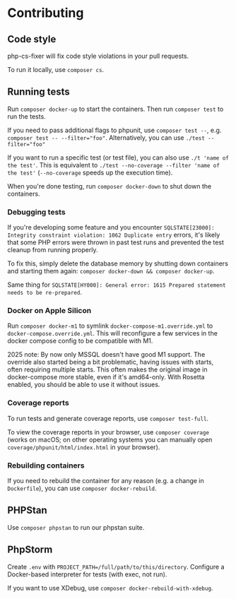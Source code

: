 # Contributing

## Code style

php-cs-fixer will fix code style violations in your pull requests.

To run it locally, use `composer cs`.

## Running tests

Run `composer docker-up` to start the containers. Then run `composer test` to run the tests.

If you need to pass additional flags to phpunit, use `composer test --`, e.g. `composer test -- --filter="foo"`. Alternatively, you can use `./test --filter="foo"`

If you want to run a specific test (or test file), you can also use `./t 'name of the test'`. This is equivalent to `./test --no-coverage --filter 'name of the test'` (`--no-coverage` speeds up the execution time).

When you're done testing, run `composer docker-down` to shut down the containers.

### Debugging tests

If you're developing some feature and you encounter `SQLSTATE[23000]: Integrity constraint violation: 1062 Duplicate entry` errors, it's likely that some PHP errors were thrown in past test runs and prevented the test cleanup from running properly.

To fix this, simply delete the database memory by shutting down containers and starting them again: `composer docker-down && composer docker-up`.

Same thing for `SQLSTATE[HY000]: General error: 1615 Prepared statement needs to be re-prepared`.

### Docker on Apple Silicon

Run `composer docker-m1` to symlink `docker-compose-m1.override.yml` to `docker-compose.override.yml`. This will reconfigure a few services in the docker compose config to be compatible with M1.

2025 note: By now only MSSQL doesn't have good M1 support. The override also started being a bit problematic, having issues with starts, often requiring multiple starts. This often makes the original image in docker-compose more stable, even if it's amd64-only. With Rosetta enabled, you should be able to use it without issues.

### Coverage reports

To run tests and generate coverage reports, use `composer test-full`.

To view the coverage reports in your browser, use `composer coverage` (works on macOS; on other operating systems you can manually open `coverage/phpunit/html/index.html` in your browser).

### Rebuilding containers

If you need to rebuild the container for any reason (e.g. a change in `Dockerfile`), you can use `composer docker-rebuild`.

## PHPStan

Use `composer phpstan` to run our phpstan suite.

## PhpStorm

Create `.env` with `PROJECT_PATH=/full/path/to/this/directory`. Configure a Docker-based interpreter for tests (with exec, not run).

If you want to use XDebug, use `composer docker-rebuild-with-xdebug`.
